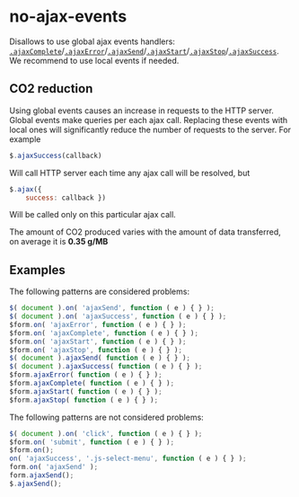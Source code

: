 # no-ajax-events

Disallows to use global ajax events handlers: [`.ajaxComplete`](https://api.jquery.com/ajaxComplete/)/[`.ajaxError`](https://api.jquery.com/ajaxError/)/[`.ajaxSend`](https://api.jquery.com/ajaxSend/)/[`.ajaxStart`](https://api.jquery.com/ajaxStart/)/[`.ajaxStop`](https://api.jquery.com/ajaxStop/)/[`.ajaxSuccess`](https://api.jquery.com/ajaxSuccess/). We recommend to use local events if needed.

## CO2 reduction

Using global events causes an increase in requests to the HTTP server. Global events make queries per each ajax call. Replacing these events with local ones will significantly reduce the number of requests to the server.  For example  
```js
$.ajaxSuccess(callback) 
```
Will call HTTP server each time any ajax call will be resolved, but  
```js
$.ajax({  
	success: callback }) 
```
Will be called only on this particular ajax call. 

The amount of CO2 produced varies with the amount of data transferred, on average it is **0.35 g/MB**

## Examples

The following patterns are considered problems: 
```js
$( document ).on( 'ajaxSend', function ( e ) { } );
$( document ).on( 'ajaxSuccess', function ( e ) { } );
$form.on( 'ajaxError', function ( e ) { } );
$form.on( 'ajaxComplete', function ( e ) { } );
$form.on( 'ajaxStart', function ( e ) { } );
$form.on( 'ajaxStop', function ( e ) { } );
$( document ).ajaxSend( function ( e ) { } );
$( document ).ajaxSuccess( function ( e ) { } );
$form.ajaxError( function ( e ) { } );
$form.ajaxComplete( function ( e ) { } );
$form.ajaxStart( function ( e ) { } );
$form.ajaxStop( function ( e ) { } );
```

The following patterns are not considered problems: 
```js
$( document ).on( 'click', function ( e ) { } );
$form.on( 'submit', function ( e ) { } );
$form.on();
on( 'ajaxSuccess', '.js-select-menu', function ( e ) { } );
form.on( 'ajaxSend' );
form.ajaxSend();
$.ajaxSend();
```